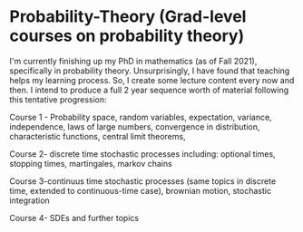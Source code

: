 # Probability-Theory (Grad-level courses on probability theory)

I'm currently finishing up my PhD in mathematics (as of Fall 2021), specifically
in probability theory.  Unsurprisingly, I have found that teaching helps my
learning process.  So, I create some lecture content every now and then. I
intend to produce a full 2 year sequence worth of material following this
tentative progression: 

Course 1 - Probability space, random variables, expectation,
variance, independence, laws of large numbers, convergence in
distribution, characteristic functions, central limit theorems, 

Course 2-  discrete time stochastic processes including: optional times,
stopping times, martingales, markov chains 

Course 3-continuus time stochastic processes (same topics in discrete time,
extended to continuous-time case), brownian motion, stochastic integration

Course 4- SDEs and further topics


